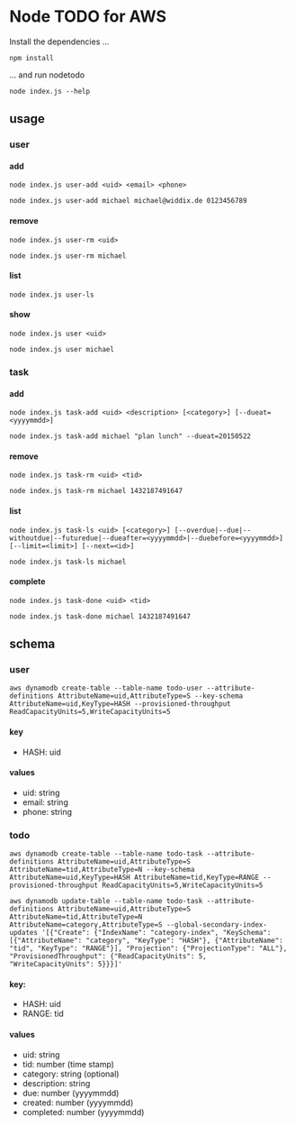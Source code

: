 # Node TODO for AWS

Install the dependencies ...

	npm install

... and run nodetodo

	node index.js --help

## usage

### user

#### add

	node index.js user-add <uid> <email> <phone>

	node index.js user-add michael michael@widdix.de 0123456789

#### remove

	node index.js user-rm <uid>

	node index.js user-rm michael

#### list

	node index.js user-ls

#### show

	node index.js user <uid>

	node index.js user michael

### task

#### add

	node index.js task-add <uid> <description> [<category>] [--dueat=<yyyymmdd>] 

	node index.js task-add michael "plan lunch" --dueat=20150522

####  remove

	node index.js task-rm <uid> <tid>

	node index.js task-rm michael 1432187491647

#### list

	node index.js task-ls <uid> [<category>] [--overdue|--due|--withoutdue|--futuredue|--dueafter=<yyyymmdd>|--duebefore=<yyyymmdd>] [--limit=<limit>] [--next=<id>]

	node index.js task-ls michael

#### complete

	node index.js task-done <uid> <tid>

	node index.js task-done michael 1432187491647

## schema

### user

	aws dynamodb create-table --table-name todo-user --attribute-definitions AttributeName=uid,AttributeType=S --key-schema AttributeName=uid,KeyType=HASH --provisioned-throughput ReadCapacityUnits=5,WriteCapacityUnits=5

#### key

* HASH: uid

#### values

* uid: string
* email: string
* phone: string

### todo

	aws dynamodb create-table --table-name todo-task --attribute-definitions AttributeName=uid,AttributeType=S AttributeName=tid,AttributeType=N --key-schema AttributeName=uid,KeyType=HASH AttributeName=tid,KeyType=RANGE --provisioned-throughput ReadCapacityUnits=5,WriteCapacityUnits=5

	aws dynamodb update-table --table-name todo-task --attribute-definitions AttributeName=uid,AttributeType=S AttributeName=tid,AttributeType=N AttributeName=category,AttributeType=S --global-secondary-index-updates '[{"Create": {"IndexName": "category-index", "KeySchema": [{"AttributeName": "category", "KeyType": "HASH"}, {"AttributeName": "tid", "KeyType": "RANGE"}], "Projection": {"ProjectionType": "ALL"}, "ProvisionedThroughput": {"ReadCapacityUnits": 5, "WriteCapacityUnits": 5}}}]'

#### key: 

* HASH: uid
* RANGE: tid

#### values

* uid: string
* tid: number (time stamp)
* category: string (optional)
* description: string
* due: number (yyyymmdd)
* created: number (yyyymmdd)
* completed: number (yyyymmdd)
